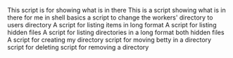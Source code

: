 This script is for showing what is in there
This is a script showing what is in there for me in shell basics
a script to change the workers' directory to users directory
A script for listing items in long format
A script for listing hidden files
A script for listing directories in a long format both hidden files
A script for creating my directory
script for moving betty in a directory
script for deleting
script for removing  a directory 
